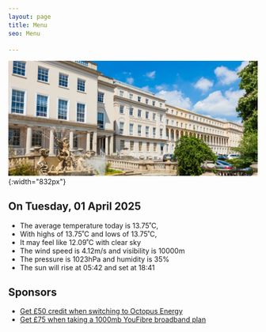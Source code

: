 ```yaml
---
layout: page
title: Menu
seo: Menu

---
```


![Logo](/images/logo.jpg){:width="832px"}

<!-- weather_marker starts -->
## On Tuesday, 01 April 2025

- The average temperature today is 13.75˚C,
- With highs of 13.75˚C and lows of 13.75˚C,
- It may feel like 12.09˚C with clear sky
- The wind speed is 4.12m/s and visibility is 10000m
- The pressure is 1023hPa and humidity is 35%
- The sun will rise at 05:42 and set at 18:41

<!-- weather_marker ends -->

## Sponsors

- [Get £50 credit when switching to Octopus Energy](https://bit.ly/3oD1nnS)
- [Get £75 when taking a 1000mb YouFibre broadband plan](https://aklam.io/91zWhU?)



